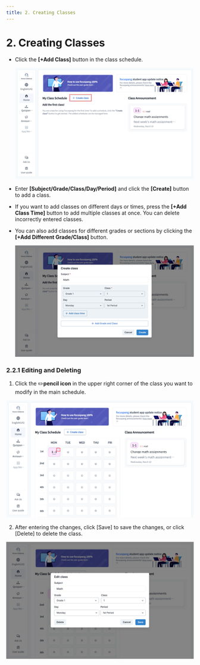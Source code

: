 ```yaml
---
title: 2. Creating Classes
---
```


# 2. Creating Classes

- Click the **\[+Add Class]** button in the class schedule.

  ![](/img/en_teacher/en_tcher_2-2_01.jpg)

- Enter **\[Subject/Grade/Class/Day/Period]** and click the **\[Create]** button to add a class.
- If you want to add classes on different days or times, press the **\[+Add Class Time]** button to add multiple classes at once. You can delete incorrectly entered classes.
- You can also add classes for different grades or sections by clicking the **\[+Add Different Grade/Class]** button.

  ![](/img/en_teacher/en_tcher_2-2_02.jpg)

### 2.2.1 Editing and Deleting

1. Click the ✏️**pencil icon** in the upper right corner of the class you want to modify in the main schedule.

![](/img/en_teacher/en_tcher_2-2-1_01.jpg)

2. After entering the changes, click \[Save] to save the changes, or click \[Delete] to delete the class.

![](/img/en_teacher/en_tcher_2-2-1_02.jpg)
